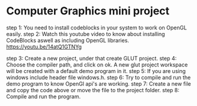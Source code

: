 # Computer Graphics mini project

step 1: You need to install codeblocks in your system to work on OpenGL easily.
step 2: Watch this youtube video to know about installing CodeBlocks aswell as including OpenGL libraries.
          https://youtu.be/14atQ1GTNYg
          
step 3: Create a new project, under that create GLUT project.
step 4: Choose the compiler path, and click on ok. A new glut project workspace will be created with a default demo program in it.
step 5: If you are using windows include header file windows.h.
step 6: Try to compile and run the demo program to know OpenGl api's are working.
step 7: Create a new file and copy the code above or move the file to the project folder.
step 8: Compile and run the program.
